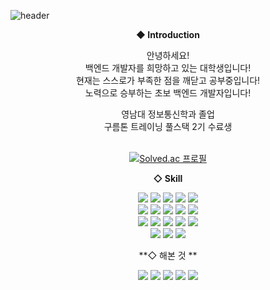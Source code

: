 ![header](https://capsule-render.vercel.app/api?type=waving&color=auto&height=200&section=header&text=LeeBongSeung&fontSize=60)

<div align=center>
  
**◆ Introduction**

안녕하세요! <br/> 백엔드 개발자를 희망하고 있는 대학생입니다!<br/>
현재는 스스로가 부족한 점을 깨닫고 공부중입니다! <br/>
노력으로 승부하는 초보 백엔드 개발자입니다!
<br/>

영남대 정보통신학과 졸업 <br/>
구름톤 트레이닝 풀스택 2기 수료생 <br/>
<br/>

[![Solved.ac 프로필](http://mazassumnida.wtf/api/v2/generate_badge?boj=yui5227)](https://solved.ac/yui5227)


**◇ Skill**

<img src="https://img.shields.io/badge/java-007396?style=for-the-badge&logo=java&logoColor=white">

<img src="https://img.shields.io/badge/mysql-4479A1?style=for-the-badge&logo=mysql&logoColor=white">

<img src="https://img.shields.io/badge/springboot-6DB33F?style=for-the-badge&logo=springboot&logoColor=white">
<img src="https://img.shields.io/badge/spring security-6DB33F?style=for-the-badge&logo=springsecurity&logoColor=white">

<img src="https://img.shields.io/badge/jwt-000000?style=for-the-badge&logo=JSONWebTokens&logoColor=white">
<br>
<img src="https://img.shields.io/badge/NGINX-009639?style=for-the-badge&logo=NGINX&logoColor=white">
<img src="https://img.shields.io/badge/hibernate-59666C?style=for-the-badge&logo=hibernate&logoColor=white">
<img src="https://img.shields.io/badge/WebSocket-010101?style=for-the-badge&logo=socketdotio&logoColor=white">
<img src="https://img.shields.io/badge/redis-DC382D?style=for-the-badge&logo=redis&logoColor=white">
<img src="https://img.shields.io/badge/swaager-85EA2D?style=for-the-badge&logo=swagger&logoColor=white">
<br>

<img src="https://img.shields.io/badge/docker-2496ED?style=for-the-badge&logo=docker&logoColor=white">
<img src="https://img.shields.io/badge/Amazon RDS-527FFF?style=for-the-badge&logo=amazonrds&logoColor=white">
<img src="https://img.shields.io/badge/Amazon EC2-FF9900?style=for-the-badge&logo=amazonec2&logoColor=white">
<img src="https://img.shields.io/badge/Amazon S3-569A31?style=for-the-badge&logo=amazons3&logoColor=white">
<img src="https://img.shields.io/badge/letsencrypt-003A70?style=for-the-badge&logo=letsencrypt&logoColor=white">

<br>
<img src="https://img.shields.io/badge/-Git-F05032?style=for-the-badge&logo=git&logoColor=ffffff">
<img src="https://img.shields.io/badge/Github Actions-2088FF?style=for-the-badge&logo=githubactions&logoColor=white">
<img src="https://img.shields.io/badge/Intellij IDEA-000000?style=for-the-badge&logo=intellijidea&logoColor=white">
<br>

**◇ 해본 것 **

<img src="https://img.shields.io/badge/html5-E34F26?style=for-the-badge&logo=html5&logoColor=white"/> <img src="https://img.shields.io/badge/css3-1572B6?style=for-the-badge&logo=css3&logoColor=white"/> <img src="https://img.shields.io/badge/JavaScript-F7DF1E?style=for-the-badge&logo=JavaScript&logoColor=white"/> <img src="https://img.shields.io/badge/React-61DAFB?style=for-the-badge&logo=React&logoColor=white"/> <img src="https://img.shields.io/badge/Redux-764ABC?style=for-the-badge&logo=Redux&logoColor=white"/>


<!--
**leebongseung/leebongseung** is a ✨ _special_ ✨ repository because its `README.md` (this file) appears on your GitHub profile.

Here are some ideas to get you started:

- 🔭 I’m currently working on ...
- 🌱 I’m currently learning ...
- 👯 I’m looking to collaborate on ...
- 🤔 I’m looking for help with ...
- 💬 Ask me about ...
- 📫 How to reach me: ...
- 😄 Pronouns: ...
- ⚡ Fun fact: ...
-->
